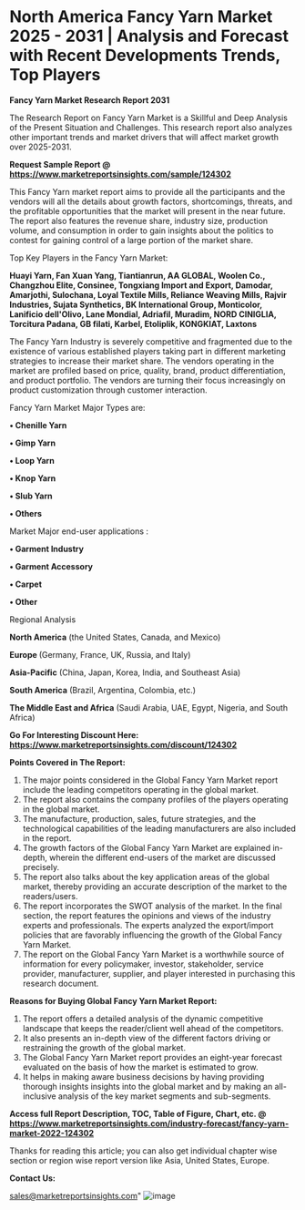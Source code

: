 # North America Fancy Yarn Market 2025 - 2031 | Analysis and Forecast with Recent Developments Trends, Top Players

<strong>Fancy Yarn Market Research Report 2031</strong>

The Research Report on Fancy Yarn Market is a Skillful and Deep Analysis of the Present Situation and Challenges. This research report also analyzes other important trends and market drivers that will affect market growth over 2025-2031.

<strong>Request Sample Report @ <a href=https://www.marketreportsinsights.com/sample/124302>https://www.marketreportsinsights.com/sample/124302</a></strong>

This Fancy Yarn market report aims to provide all the participants and the vendors will all the details about growth factors, shortcomings, threats, and the profitable opportunities that the market will present in the near future. The report also features the revenue share, industry size, production volume, and consumption in order to gain insights about the politics to contest for gaining control of a large portion of the market share.

Top Key Players in the Fancy Yarn Market:

<strong>Huayi Yarn, Fan Xuan Yang, Tiantianrun, AA GLOBAL, Woolen Co., Changzhou Elite, Consinee, Tongxiang Import and Export, Damodar, Amarjothi, Sulochana, Loyal Textile Mills, Reliance Weaving Mills, Rajvir Industries, Sujata Synthetics, BK International Group, Monticolor, Lanificio dell'Olivo, Lane Mondial, Adriafil, Muradim, NORD CINIGLIA, Torcitura Padana, GB filati, Karbel, Etoliplik, KONGKIAT, Laxtons</strong>

The Fancy Yarn Industry is severely competitive and fragmented due to the existence of various established players taking part in different marketing strategies to increase their market share. The vendors operating in the market are profiled based on price, quality, brand, product differentiation, and product portfolio. The vendors are turning their focus increasingly on product customization through customer interaction.

Fancy Yarn Market Major Types are:

<strong>• Chenille Yarn

• Gimp Yarn

• Loop Yarn

• Knop Yarn

• Slub Yarn

• Others</strong>

Market Major end-user applications :

<strong>• Garment Industry

• Garment Accessory

• Carpet

• Other</strong>

Regional Analysis

</u><strong><b>North America</b></strong> (the United States, Canada, and Mexico)

<strong><b>Europe </b></strong>(Germany, France, UK, Russia, and Italy)

<strong><b>Asia-Pacific</b></strong> (China, Japan, Korea, India, and Southeast Asia)

<strong><b>South America</b></strong> (Brazil, Argentina, Colombia, etc.)

<strong><b>The Middle East and Africa</b></strong> (Saudi Arabia, UAE, Egypt, Nigeria, and South Africa)

<strong>Go For Interesting Discount Here: <a href=https://www.marketreportsinsights.com/discount/124302>https://www.marketreportsinsights.com/discount/124302</a></strong>

<strong>Points Covered in The Report:</strong>
<ol>
  <li>The major points considered in the Global Fancy Yarn Market report include the leading competitors operating in the global market.</li>
  <li>The report also contains the company profiles of the players operating in the global market.</li>
  <li>The manufacture, production, sales, future strategies, and the technological capabilities of the leading manufacturers are also included in the report.</li>
  <li>The growth factors of the Global Fancy Yarn Market are explained in-depth, wherein the different end-users of the market are discussed precisely.</li>
  <li>The report also talks about the key application areas of the global market, thereby providing an accurate description of the market to the readers/users.</li>
  <li>The report incorporates the SWOT analysis of the market. In the final section, the report features the opinions and views of the industry experts and professionals. The experts analyzed the export/import policies that are favorably influencing the growth of the Global Fancy Yarn Market.</li>
  <li>The report on the Global Fancy Yarn Market is a worthwhile source of information for every policymaker, investor, stakeholder, service provider, manufacturer, supplier, and player interested in purchasing this research document.</li>
</ol>
<strong>Reasons for Buying Global Fancy Yarn Market Report:</strong>

<ol>
  <li>The report offers a detailed analysis of the dynamic competitive landscape that keeps the reader/client well ahead of the competitors.</li>
  <li>It also presents an in-depth view of the different factors driving or restraining the growth of the global market.</li>
  <li>The Global Fancy Yarn Market report provides an eight-year forecast evaluated on the basis of how the market is estimated to grow.</li>
  <li>It helps in making aware business decisions by having providing thorough insights insights into the global market and by making an all-inclusive analysis of the key market segments and sub-segments.</li>
</ol>
<strong>Access full Report Description, TOC, Table of Figure, Chart, etc. @ <a href=https://www.marketreportsinsights.com/industry-forecast/fancy-yarn-market-2022-124302>https://www.marketreportsinsights.com/industry-forecast/fancy-yarn-market-2022-124302</a></strong>


Thanks for reading this article; you can also get individual chapter wise section or region wise report version like Asia, United States, Europe.

<strong>Contact Us:</strong>

sales@marketreportsinsights.com"
![image](https://github.com/user-attachments/assets/77cecea9-f186-4162-9524-85f47c2f16a1)

